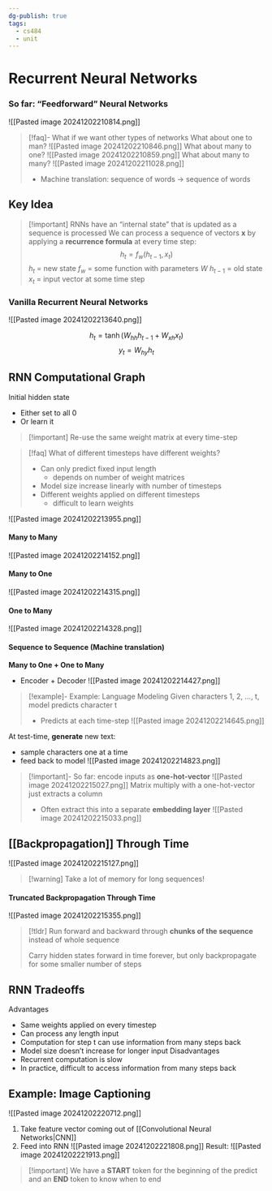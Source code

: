 ```yaml
---
dg-publish: true
tags:
  - cs484
  - unit
---
```

# Recurrent Neural Networks
### So far: “Feedforward” Neural Networks
![[Pasted image 20241202210814.png]]
> [!faq]- What if we want other types of networks
> What about one to man?
> ![[Pasted image 20241202210846.png]]
> What about many to one?
> ![[Pasted image 20241202210859.png]]
> What about many to many?
> ![[Pasted image 20241202211028.png]]
> * Machine translation: sequence of words → sequence of words

## Key Idea
> [!important] RNNs have an “internal state” that is updated as a sequence is processed
> We can process a sequence of vectors **x** by applying a **recurrence formula** at every time step:
> $$h_t = f_w(h_{t-1}, x_t)$$
> $h_t$ = new state
> $f_w$ = some function with parameters $W$
> $h_{t-1}$ = old state
> $x_t$ = input vector at some time step

### Vanilla Recurrent Neural Networks
![[Pasted image 20241202213640.png]]

$$h_t = \tanh(W_{hh}h_{t-1}+W_{xh}x_t)$$
$$y_t = W_{hy}h_t$$
## RNN Computational Graph
Initial hidden state
* Either set to all 0
* Or learn it
>[!important] Re-use the same weight matrix at every time-step

> [!faq] What of different timesteps have different weights?
> * Can only predict fixed input length
> 	* depends on number of weight matrices
> * Model size increase linearly with number of timesteps
> * Different weights applied on different timesteps
> 	* difficult to learn weights

![[Pasted image 20241202213955.png]]

#### Many to Many
![[Pasted image 20241202214152.png]]
#### Many to One
![[Pasted image 20241202214315.png]]
#### One to Many
![[Pasted image 20241202214328.png]]
#### Sequence to Sequence (Machine translation)
**Many to One + One to Many**
* Encoder + Decoder
![[Pasted image 20241202214427.png]]
>[!example]- Example: Language Modeling
>Given characters 1, 2, …, t, model predicts character t
>* Predicts at each time-step
>![[Pasted image 20241202214645.png]]

At test-time, **generate** new text:
* sample characters one at a time
* feed back to model
![[Pasted image 20241202214823.png]]
> [!important]- So far: encode inputs as **one-hot-vector**
> ![[Pasted image 20241202215027.png]]
> Matrix multiply with a one-hot-vector just extracts a column
> * Often extract this into a separate **embedding layer**
>![[Pasted image 20241202215033.png]]

## [[Backpropagation]] Through Time
![[Pasted image 20241202215127.png]]
> [!warning] Take a lot of memory for long sequences!

#### Truncated Backpropagation Through Time
![[Pasted image 20241202215355.png]]
> [!tldr]
> Run forward and backward through **chunks of the sequence** instead of whole sequence
> 
> Carry hidden states forward in time forever, but only backpropagate for some smaller number of steps

## RNN Tradeoffs
Advantages
* Same weights applied on every timestep
* Can process any length input
* Computation for step t can use information from many steps back
* Model size doesn’t increase for longer input
Disadvantages
* Recurrent computation is slow
* In practice, difficult to access information from many steps back
## Example: Image Captioning
![[Pasted image 20241202220712.png]]
1. Take feature vector coming out of [[Convolutional Neural Networks|CNN]]
2. Feed into RNN
![[Pasted image 20241202221808.png]]
Result:
![[Pasted image 20241202221913.png]]
>[!important] We have a **START** token for the beginning of the predict and an **END** token to know when to end

